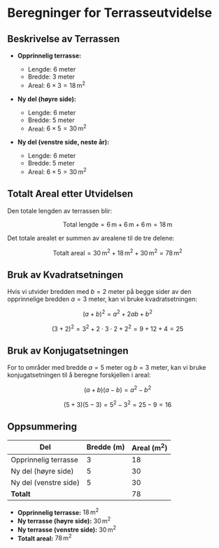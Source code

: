 # Beregninger for Terrasseutvidelse

## Beskrivelse av Terrassen

- **Opprinnelig terrasse:**
  - Lengde: 6 meter
  - Bredde: 3 meter
  - Areal: $6 \times 3 = 18 \, \text{m}^2$

- **Ny del (høyre side):**
  - Lengde: 6 meter
  - Bredde: 5 meter
  - Areal: $6 \times 5 = 30 \, \text{m}^2$

- **Ny del (venstre side, neste år):**
  - Lengde: 6 meter
  - Bredde: 5 meter
  - Areal: $6 \times 5 = 30 \, \text{m}^2$

## Totalt Areal etter Utvidelsen

Den totale lengden av terrassen blir:

$$
\text{Total lengde} = 6 \, \text{m} + 6 \, \text{m} + 6 \, \text{m} = 18 \, \text{m}
$$

Det totale arealet er summen av arealene til de tre delene:

$$
\text{Totalt areal} = 30 \, \text{m}^2 + 18 \, \text{m}^2 + 30 \, \text{m}^2 = 78 \, \text{m}^2
$$

## Bruk av Kvadratsetningen

Hvis vi utvider bredden med $b = 2$ meter på begge sider av den opprinnelige bredden $a = 3$ meter, kan vi bruke kvadratsetningen:

$$
(a + b)^2 = a^2 + 2ab + b^2
$$

$$
(3 + 2)^2 = 3^2 + 2 \cdot 3 \cdot 2 + 2^2 = 9 + 12 + 4 = 25
$$

## Bruk av Konjugatsetningen

For to områder med bredde $a = 5$ meter og $b = 3$ meter, kan vi bruke konjugatsetningen til å beregne forskjellen i areal:

$$
(a + b)(a - b) = a^2 - b^2
$$

$$
(5 + 3)(5 - 3) = 5^2 - 3^2 = 25 - 9 = 16
$$

## Oppsummering

| Del                    | Bredde (m) | Areal (m$^2$) |
|------------------------|------------|---------------|
| Opprinnelig terrasse   | 3          | 18            |
| Ny del (høyre side)    | 5          | 30            |
| Ny del (venstre side)  | 5          | 30            |
| **Totalt**             |            | 78            |

- **Opprinnelig terrasse:** $18 \, \text{m}^2$
- **Ny terrasse (høyre side):** $30 \, \text{m}^2$
- **Ny terrasse (venstre side):** $30 \, \text{m}^2$
- **Totalt areal:** $78 \, \text{m}^2$
